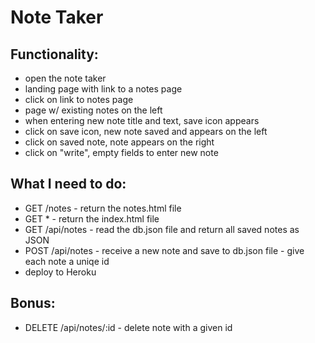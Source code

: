 # Note Taker

## Functionality: 
- open the note taker 
- landing page with link to a notes page
- click on link to notes page
- page w/ existing notes on the left
- when entering new note title and text, save icon appears
- click on save icon, new note saved and appears on the left
- click on saved note, note appears on the right
- click on "write", empty fields to enter new note

## What I need to do: 
- GET /notes - return the notes.html file
- GET * - return the index.html file
- GET /api/notes - read the db.json file and return all saved notes as JSON
- POST /api/notes - receive a new note and save to db.json file - give each note a uniqe id
- deploy to Heroku 

## Bonus: 
- DELETE /api/notes/:id - delete note with a given id 




